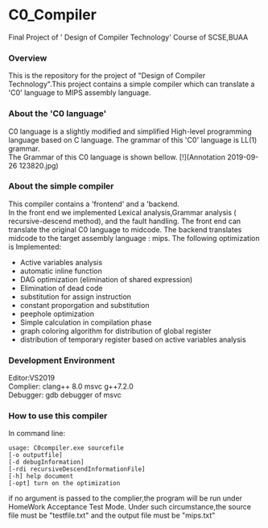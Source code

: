 # C0_Compiler
Final Project of ' Design of Compiler Technology' Course of SCSE,BUAA
### Overview
This is the repository for the project of "Design of Compiler Technology".This project contains a simple compiler which can translate a 'C0' language to MIPS assembly language.
### About the 'C0 language'
C0 language is a slightly modified and simplified High-level programming language based on C language. The grammar of this 'C0'  language is LL(1) grammar.<br>
The Grammar of this C0 language is shown bellow.
[!](Annotation 2019-09-26 123820.jpg)
### About the simple compiler
This compiler contains a 'frontend' and a 'backend.<br>
In the front end we implemented Lexical analysis,Grammar analysis ( recursive-descend method), and the fault handling. The front end can translate the original C0 language to midcode.
The backend translates midcode to the target assembly language : mips. The following optimization is Implemented:

- Active variables analysis
- automatic inline function
- DAG optimization (elimination of shared expression)
- Elimination of dead code
- substitution for assign instruction
- constant proporgation and substitution
- peephole optimization
- Simple calculation in compilation phase
- graph coloring algorithm for distribution of global register
- distribution of temporary register based on active variables analysis
### Development Environment
Editor:VS2019<br>
Complier: clang++ 8.0 msvc g++7.2.0<br>
Debugger: gdb debugger of msvc
### How to use this compiler
In command line:
```
usage: C0compiler.exe sourcefile
[-o outputfile]
[-d debugInformation]
[-rdi recursiveDescendInformationFile]
[-h] help document
[-opt] turn on the optimization
```
if no argument is passed to the complier,the program will be run under HomeWork Acceptance Test Mode. Under such circumstance,the source file must be "testfile.txt" and the output file must be "mips.txt"

